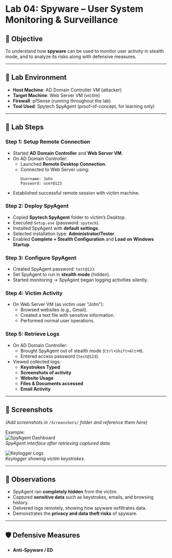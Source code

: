 # Lab 04: Spyware – User System Monitoring & Surveillance

## 🎯 Objective
To understand how **spyware** can be used to monitor user activity in stealth mode, and to analyze its risks along with defensive measures.

---

## 🧪 Lab Environment
- **Host Machine**: AD Domain Controller VM (attacker)  
- **Target Machine**: Web Server VM (victim)  
- **Firewall**: pfSense (running throughout the lab)  
- **Tool Used**: Spytech SpyAgent (proof-of-concept, for learning only)  

---

## 📝 Lab Steps

### Step 1: Setup Remote Connection
- Started **AD Domain Controller** and **Web Server VM**.  
- On AD Domain Controller:  
  - Launched **Remote Desktop Connection**.  
  - Connected to Web Server using:  
    ```
    Username: John
    Password: user@123
    ```
- Established successful remote session with victim machine.

### Step 2: Deploy SpyAgent
- Copied **Spytech SpyAgent** folder to victim’s Desktop.  
- Executed `Setup.exe` (password: `spytech`).  
- Installed SpyAgent with **default settings**.  
- Selected installation type: **Administrator/Tester**.  
- Enabled **Complete + Stealth Configuration** and **Load on Windows Startup**.  

### Step 3: Configure SpyAgent
- Created SpyAgent password: `test@123`.  
- Set SpyAgent to run in **stealth mode** (hidden).  
- Started monitoring → SpyAgent began logging activities silently.  

### Step 4: Victim Activity
- On Web Server VM (as victim user "John"):  
  - Browsed websites (e.g., Gmail).  
  - Created a text file with sensitive information.  
  - Performed normal user operations.  

### Step 5: Retrieve Logs
- On AD Domain Controller:  
  - Brought SpyAgent out of stealth mode (`Ctrl+Shift+Alt+M`).  
  - Entered access password (`test@123`).  
- Viewed collected logs:  
  - **Keystrokes Typed**  
  - **Screenshots of activity**  
  - **Website Usage**  
  - **Files & Documents accessed**  
  - **Email Activity**  

---

## 📸 Screenshots
*(Add screenshots in `/Screenshots/` folder and reference them here)*  

Example:  
![SpyAgent Dashboard](../Screenshots/spyagent_dashboard.png)  
*SpyAgent interface after retrieving captured data.*  

![Keylogger Logs](../Screenshots/spyware_logs.png)  
*Keylogger showing victim keystrokes.*  

---

## 🔎 Observations
- SpyAgent ran **completely hidden** from the victim.  
- Captured **sensitive data** such as keystrokes, emails, and browsing history.  
- Delivered logs remotely, showing how spyware exfiltrates data.  
- Demonstrates the **privacy and data theft risks** of spyware.  

---

## 🛡 Defensive Measures
- **Anti-Spyware / ED**
